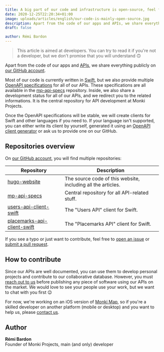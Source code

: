 ```yaml
---
title: A big part of our code and infrastructure is open-source, feel free to contribute!
date: 2020-12-25T22:20:34+01:00
image: uploads/articles/english/our-code-is-mainly-open-source.jpg
description: Apart from the code of our apps and APIs, we share everything publicly on our GitHub account.
draft: false

author: Rémi Bardon
---
```


> This article is aimed at developers. You can try to read it if you're not a developer, but we don't promise that you will understand 🙃

Apart from the code of our apps and [APIs](https://en.wikipedia.org/wiki/API), we share everything publicly on [our GitHub account](https://github.com/MonkiProjects).

Most of our code is currently written in [Swift](https://swift.org), but we also provide multiple [OpenAPI specifications](https://swagger.io/specification/) for all of our APIs. These specifications are all available in the [mp-api-specs](https://github.com/MonkiProjects/mp-api-specs) repository. Inside, we also share a development status for all of our APIs, and we redirect you to the related informations. It is the central repository for API development at Monki Projects.

Once the OpenAPI specifications will be stable, we will create clients for Swift and other languages if you need to. If your language isn't supported, you can either write its client by yourself, generated it using an [OpenAPI client generator](https://openapi-generator.tech/docs/generators#client-generators) or ask us to provide one on our GitHub.

## Repositories overview

On [our GitHub account](https://github.com/MonkiProjects), you will find multiple repositories:

| Repository | Description |
| --- | --- |
| [hugo-website](https://github.com/MonkiProjects/hugo-website) | The source code of this website, including all the articles. |
| [mp-api-specs](https://github.com/MonkiProjects/mp-api-specs) | Central repository for all API-related stuff. |
| [users-api-client-swift](https://github.com/MonkiProjects/users-api-client-swift) | The "Users API" client for Swift. |
| [placemarks-api-client-swift](https://github.com/MonkiProjects/placemarks-api-client-swift) | The "Placemarks API" client for Swift. |

If you see a typo or just want to contribute, feel free to [open an issue](https://github.com/MonkiProjects/hugo-website/issues/new) or [submit a pull request](https://docs.github.com/en/free-pro-team@latest/github/collaborating-with-issues-and-pull-requests/proposing-changes-to-your-work-with-pull-requests).

## How to contribute

Since our APIs are well documented, you can use them to develop personal projects and contribute to our collaborative database. However, you must [reach out to us](/contact) before publishing any piece of software using our APIs on the market. We would love to see your people use your work, but we want to chat with you first 😉

For now, we're working on an iOS version of [Monki Map](/apps/monki-map), so if you're a skilled developer on another platform (mobile or desktop) and you want to help us, please [contact us](/contact).

## Author

**Rémi Bardon**  
Founder of Monki Projects, main (and only) developer
